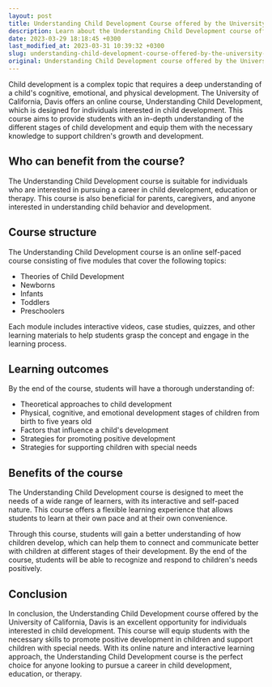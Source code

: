 ```yaml
---
layout: post
title: Understanding Child Development Course offered by the University of California, Davis
description: Learn about the Understanding Child Development course offered by the University of California, Davis, and how it can benefit individuals interested in child development.
date: 2023-03-29 18:18:45 +0300
last_modified_at: 2023-03-31 10:39:32 +0300
slug: understanding-child-development-course-offered-by-the-university-of-california-davis
original: Understanding Child Development course offered by the University of California, Davis
---
```

Child development is a complex topic that requires a deep understanding of a child's cognitive, emotional, and physical development. The University of California, Davis offers an online course, Understanding Child Development, which is designed for individuals interested in child development. This course aims to provide students with an in-depth understanding of the different stages of child development and equip them with the necessary knowledge to support children's growth and development.

## Who can benefit from the course?

The Understanding Child Development course is suitable for individuals who are interested in pursuing a career in child development, education or therapy. This course is also beneficial for parents, caregivers, and anyone interested in understanding child behavior and development.

## Course structure

The Understanding Child Development course is an online self-paced course consisting of five modules that cover the following topics:

* Theories of Child Development
* Newborns
* Infants
* Toddlers
* Preschoolers

Each module includes interactive videos, case studies, quizzes, and other learning materials to help students grasp the concept and engage in the learning process.

## Learning outcomes

By the end of the course, students will have a thorough understanding of:

* Theoretical approaches to child development
* Physical, cognitive, and emotional development stages of children from birth to five years old
* Factors that influence a child's development
* Strategies for promoting positive development
* Strategies for supporting children with special needs

## Benefits of the course

The Understanding Child Development course is designed to meet the needs of a wide range of learners, with its interactive and self-paced nature. This course offers a flexible learning experience that allows students to learn at their own pace and at their own convenience.

Through this course, students will gain a better understanding of how children develop, which can help them to connect and communicate better with children at different stages of their development. By the end of the course, students will be able to recognize and respond to children's needs positively.

## Conclusion

In conclusion, the Understanding Child Development course offered by the University of California, Davis is an excellent opportunity for individuals interested in child development. This course will equip students with the necessary skills to promote positive development in children and support children with special needs. With its online nature and interactive learning approach, the Understanding Child Development course is the perfect choice for anyone looking to pursue a career in child development, education, or therapy.